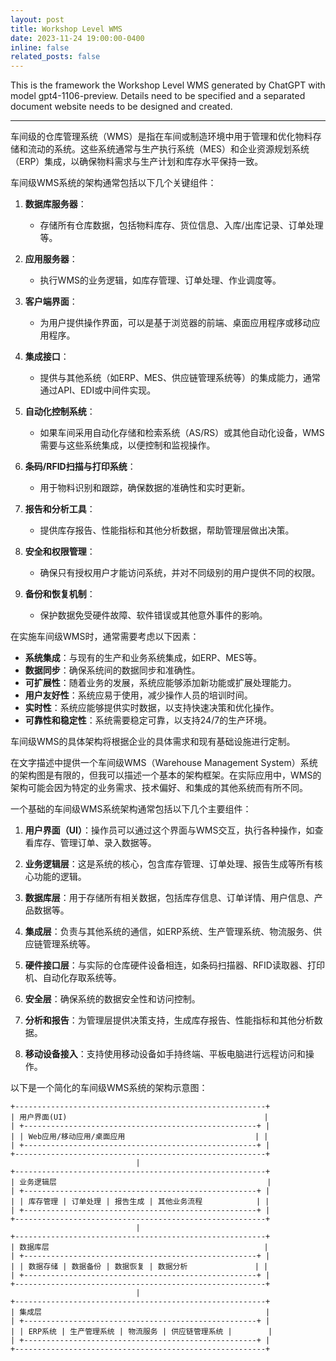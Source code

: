 ```yaml
---
layout: post
title: Workshop Level WMS
date: 2023-11-24 19:00:00-0400
inline: false
related_posts: false
---
```


This is the framework the Workshop Level WMS generated by ChatGPT with model gpt4-1106-preview. Details need to be specified and a separated document website needs to be designed and created.

***

车间级的仓库管理系统（WMS）是指在车间或制造环境中用于管理和优化物料存储和流动的系统。这些系统通常与生产执行系统（MES）和企业资源规划系统（ERP）集成，以确保物料需求与生产计划和库存水平保持一致。

车间级WMS系统的架构通常包括以下几个关键组件：

1. **数据库服务器**：
   - 存储所有仓库数据，包括物料库存、货位信息、入库/出库记录、订单处理等。

2. **应用服务器**：
   - 执行WMS的业务逻辑，如库存管理、订单处理、作业调度等。

3. **客户端界面**：
   - 为用户提供操作界面，可以是基于浏览器的前端、桌面应用程序或移动应用程序。

4. **集成接口**：
   - 提供与其他系统（如ERP、MES、供应链管理系统等）的集成能力，通常通过API、EDI或中间件实现。

5. **自动化控制系统**：
   - 如果车间采用自动化存储和检索系统（AS/RS）或其他自动化设备，WMS需要与这些系统集成，以便控制和监视操作。

6. **条码/RFID扫描与打印系统**：
   - 用于物料识别和跟踪，确保数据的准确性和实时更新。

7. **报告和分析工具**：
   - 提供库存报告、性能指标和其他分析数据，帮助管理层做出决策。

8. **安全和权限管理**：
   - 确保只有授权用户才能访问系统，并对不同级别的用户提供不同的权限。

9. **备份和恢复机制**：
   - 保护数据免受硬件故障、软件错误或其他意外事件的影响。

在实施车间级WMS时，通常需要考虑以下因素：

- **系统集成**：与现有的生产和业务系统集成，如ERP、MES等。
- **数据同步**：确保系统间的数据同步和准确性。
- **可扩展性**：随着业务的发展，系统应能够添加新功能或扩展处理能力。
- **用户友好性**：系统应易于使用，减少操作人员的培训时间。
- **实时性**：系统应能够提供实时数据，以支持快速决策和优化操作。
- **可靠性和稳定性**：系统需要稳定可靠，以支持24/7的生产环境。

车间级WMS的具体架构将根据企业的具体需求和现有基础设施进行定制。

在文字描述中提供一个车间级WMS（Warehouse Management System）系统的架构图是有限的，但我可以描述一个基本的架构框架。在实际应用中，WMS的架构可能会因为特定的业务需求、技术偏好、和集成的其他系统而有所不同。

一个基础的车间级WMS系统架构通常包括以下几个主要组件：

1. **用户界面（UI）**：操作员可以通过这个界面与WMS交互，执行各种操作，如查看库存、管理订单、录入数据等。

2. **业务逻辑层**：这是系统的核心，包含库存管理、订单处理、报告生成等所有核心功能的逻辑。

3. **数据库层**：用于存储所有相关数据，包括库存信息、订单详情、用户信息、产品数据等。

4. **集成层**：负责与其他系统的通信，如ERP系统、生产管理系统、物流服务、供应链管理系统等。

5. **硬件接口层**：与实际的仓库硬件设备相连，如条码扫描器、RFID读取器、打印机、自动化存取系统等。

6. **安全层**：确保系统的数据安全性和访问控制。

7. **分析和报告**：为管理层提供决策支持，生成库存报告、性能指标和其他分析数据。

8. **移动设备接入**：支持使用移动设备如手持终端、平板电脑进行远程访问和操作。

以下是一个简化的车间级WMS系统的架构示意图：

```
+--------------------------------------------------------+
| 用户界面(UI)                                            |
| +----------------------------------------------------+ |
| | Web应用/移动应用/桌面应用                             | |
| +----------------------------------------------------+ |
+--------------------------------------------------------+
                            |
+--------------------------------------------------------+
| 业务逻辑层                                               |
| +----------------------------------------------------+ |
| | 库存管理 | 订单处理 | 报告生成 | 其他业务流程            | |
| +----------------------------------------------------+ |
+--------------------------------------------------------+
                            |
+--------------------------------------------------------+
| 数据库层                                                |
| +----------------------------------------------------+ |
| | 数据存储 | 数据备份 | 数据恢复 | 数据分析               | |
| +----------------------------------------------------+ |
+--------------------------------------------------------+
                            |
+--------------------------------------------------------+
| 集成层                                                  |
| +----------------------------------------------------+ |
| | ERP系统 | 生产管理系统 | 物流服务 | 供应链管理系统 |        |
| +----------------------------------------------------+ |
+--------------------------------------------------------+
```